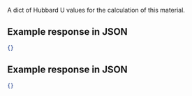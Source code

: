 A dict of Hubbard U values for the calculation of this material.







## Example response in JSON

```json
{}
```

## Example response in JSON

```json
{}
```

